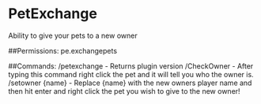 # PetExchange
Ability to give your pets to a new owner


##Permissions:
  pe.exchangepets
  
  
##Commands:
  /petexchange - Returns plugin version
  /CheckOwner - After typing this command right click the pet and it will tell you who the owner is.
  /setowner {name} - Replace {name} with the new owners player name and then hit enter and right click the pet you wish to give to the new owner!
